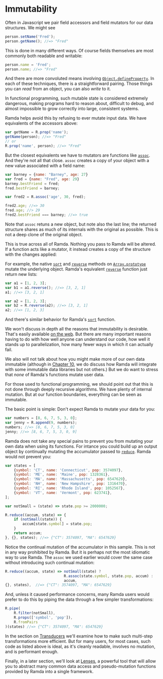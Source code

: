 Immutability
============

Often in Javascript we pair field accessors and field mutators for our
data structures.  We might see

```js
person.setName('Fred');
person.getName(); //=> "Fred"
```

This is done in many different ways.  Of course fields themselves are
most commonly both readable and writable:

```js
person.name = 'Fred';
person.name; //=> "Fred"
```

And there are more convoluted means involving [`Object.defineProperty`][dp].
In each of these techniques, there is a straightforward pairing.  Those
things you can _read_ from an object, you can also _write_ to it.

In functional programming, such mutable state is considered extremely
dangerous, making programs hard to reason about, difficult to debug,
and almost impossible to grow correctly into large, consistent systems.

Ramda helps avoid this by refusing to ever mutate input data.  We have
equivalents of the accessors above:

```js
var getName = R.prop('name');
getName(person); //=> "Fred"
// or 
R.prop('name', person); //=> "Fred"
```

But the closest equivalents we have to mutators are functions like 
[`assoc`][as].  And they're not all that close.  `assoc` creates a
copy of your object with a new value associated with a field name:

```js
var barney = {name: "Barney", age: 27}
var fred = {name: "Fred", age: 29}
barney.bestFriend = fred;
fred.bestFriend = barney;

var fred2 = R.assoc('age', 30, fred);

fred2.age; //=> 30
fred.age; //> 29
fred2.bestFriend === barney; //=> true
```

Note that `assoc` retuns a new object, but note also the last line; the
returned structure shares as much of its internals with the original as
possible.  This is not a deep clone of the original object.

This is true across all of Ramda.  Nothing you pass to Ramda will be 
altered.  If a function acts like a mutator, it instead creates a copy
of the structure with the changes applied:

For example, the native [`sort`][so] and [`reverse`][rv] methods on
[`Array.prototype`][ap] mutate the underlying object.  Ramda's
equivalent [`reverse`][rs] function just return new lists:

```js
var a1 = [1, 2, 3];
var b1 = a1.reverse(); //=> [3, 2, 1]
a1; //=> [3, 2, 1]

var a2 = [1, 2, 3];
var b2 = R.reverse(a2); //=> [3, 2, 1]
a2; //=> [1, 2, 3]
```

And there's similar behavior for Ramda's [`sort`][st] function.

We won't discuss in depth all the reasons that immutability is desirable.
That's easily available [on the web][go].  But there are many important
reasons having to do with how well anyone can understand our code, how
well it stands up to parallelization, how many fewer ways in which it can
actually fail.

We also will not talk about how you might make more of our own data
immutable (although in [Chapter 10][im], we do discuss how Ramda will
integrate with some immutable data libraries but not others.)  But we do
want to stress that _none_ of Ramda's functions mutate user data.

For those used to functional programming, we should point out that this 
is not done through deeply recursive algorithms.  We have plenty of 
internal mutation.  But at our function boundaries, everything can be 
seen as immutable.

The basic point is simple: Don't expect Ramda to mutate your data for
you:

```js
var numbers = [8, 6, 7, 5, 3, 0];
var jenny = R.append(9, numbers);
numbers; //=> [8, 6, 7, 5, 3, 0]
jenny; //=> [8, 6, 7, 5, 3, 0, 9]
```

Ramda does not take any special pains to prevent you from mutating
your own data when using its functions.  For intance you could build 
up an output object by continually mutating the accumulator passed to
[`reduce`][re].  Ramda would not prevent you:

```js
var states = [
    {symbol: 'CT', name: 'Connecticut', pop: 3574097},
    {symbol: 'ME', name: 'Maine', pop: 1328361},
    {symbol: 'MA', name: 'Massachusetts', pop: 6547629},
    {symbol: 'NH', name: 'New Hampshire', pop: 1316470},
    {symbol: 'RI', name: 'Rhode Island', pop: 1052567},
    {symbol: 'VT', name: 'Vermont', pop: 623741},
];

var notSmall = (state) => state.pop >= 2000000;

R.reduce((accum, state) => {
    if (notSmall(state)) {
        accum[state.symbol] = state.pop;
    }
    return accum;
}, {}, states); //=> {"CT": 3574097, "MA": 6547629}
```

Notice the continual mutation of the accumulator in this sample.  This
is not in any way prohibited by Ramda.  But it is perhaps not the most
idiomatic way to use Ramda.  The `assoc` we used earlier would cover 
the same case without introducing such continual mutation:

```js
R.reduce((accum, state) => notSmall(state) ? 
                           R.assoc(state.symbol, state.pop, accum) : 
                           accum,
{}, states),  //=> {"CT": 3574097, "MA": 6547629}
```

And, unless it caused performance concerns, many Ramda users would
prefer to do this by piping the data through a few simpler 
transformations:

```js
R.pipe(
    R.filter(notSmall), 
    R.props(['symbol', 'pop']),
    R.fromPairs
)(states) //=> {"CT": 3574097, "MA": 6547629}
```

In the section on [Transducers][tr] we'll examine how to make such
multi-step transformations more efficient.  But for many users, for
most cases, such code as listed above is ideal, as it's cleanly
readable, involves no mutation, and is performant enough.

Finally, in a later section, we'll look at [Lenses][le], a powerful
tool that will allow you to abstract many common data access and
pseudo-mutation functions provided by Ramda into a single framework.


  [ap]: https://developer.mozilla.org/en-US/docs/Web/JavaScript/Reference/Global_Objects/Array
  [as]: http://ramdajs.com/docs/#assoc
  [dp]: https://developer.mozilla.org/en-US/docs/Web/JavaScript/Reference/Global_Objects/Object/defineProperty
  [go]: https://www.google.com/search?q=Immutability+fp
  [im]: ../10-others/Immutable.md
  [le]: ../09-advanced/Lenses.md
  [re]: http://ramdajs.com/docs/#reduce
  [rs]: http://ramdajs.com/docs/#reverse
  [rv]: https://developer.mozilla.org/en-US/docs/Web/JavaScript/Reference/Global_Objects/Array/reverse
  [so]: https://developer.mozilla.org/en-US/docs/Web/JavaScript/Reference/Global_Objects/Array/sort
  [st]: http://ramdajs.com/docs/#sort
  [tr]: ../09-advanced/Tranducers.md
